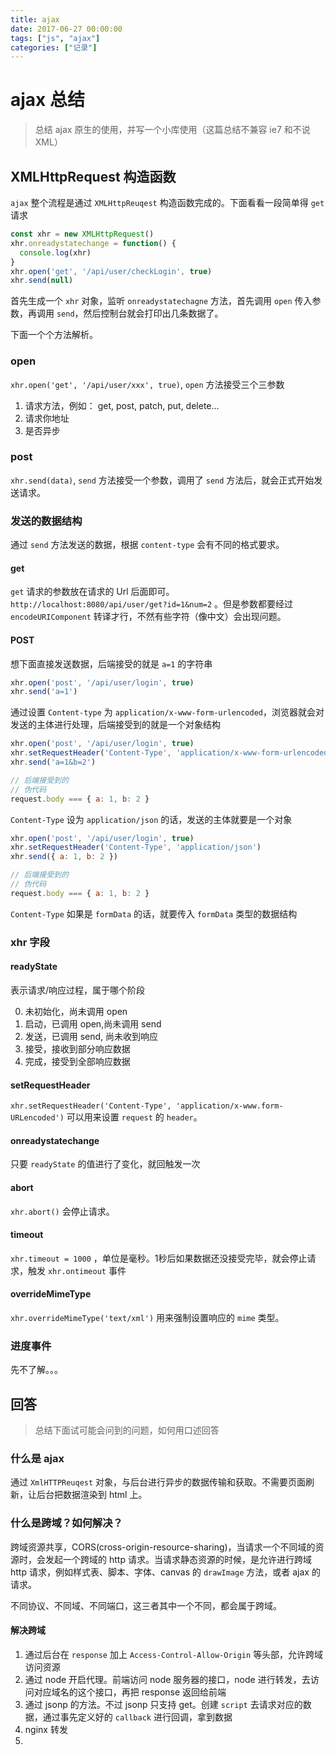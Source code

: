 ```yaml
---
title: ajax
date: 2017-06-27 00:00:00
tags: ["js", "ajax"]
categories: ["记录"]
---
```

# ajax 总结

> 总结 ajax 原生的使用，并写一个小库使用（这篇总结不兼容 ie7 和不说 XML）

## XMLHttpRequest 构造函数

`ajax` 整个流程是通过 `XMLHttpReuqest` 构造函数完成的。下面看看一段简单得 `get` 请求

```javascript
const xhr = new XMLHttpRequest()
xhr.onreadystatechange = function() {
  console.log(xhr)
}
xhr.open('get', '/api/user/checkLogin', true)
xhr.send(null)

```

首先生成一个 `xhr` 对象，监听 `onreadystatechagne` 方法，首先调用 `open` 传入参数，再调用 `send`，然后控制台就会打印出几条数据了。

下面一个个方法解析。

### open

`xhr.open('get', '/api/user/xxx', true)`,  `open` 方法接受三个三参数

1. 请求方法，例如： get, post, patch, put, delete...
2. 请求你地址
3. 是否异步

### post

`xhr.send(data)`, `send` 方法接受一个参数，调用了 `send` 方法后，就会正式开始发送请求。

### 发送的数据结构

通过 `send` 方法发送的数据，根据 `content-type` 会有不同的格式要求。

#### get

`get` 请求的参数放在请求的 Url 后面即可。`http://localhost:8080/api/user/get?id=1&num=2` 。但是参数都要经过 `encodeURIComponent` 转译才行，不然有些字符（像中文）会出现问题。

#### POST

想下面直接发送数据，后端接受的就是 `a=1` 的字符串

```javascript
xhr.open('post', '/api/user/login', true)
xhr.send('a=1')
```

通过设置 `Content-type` 为 `application/x-www-form-urlencoded`，浏览器就会对发送的主体进行处理，后端接受到的就是一个对象结构

```javascript
xhr.open('post', '/api/user/login', true)
xhr.setRequestHeader('Content-Type', 'application/x-www-form-urlencoded')
xhr.send('a=1&b=2')

// 后端接受到的
// 伪代码
request.body === { a: 1, b: 2 }
```

`Content-Type` 设为 `application/json` 的话，发送的主体就要是一个对象

```javascript
xhr.open('post', '/api/user/login', true)
xhr.setRequestHeader('Content-Type', 'application/json')
xhr.send({ a: 1, b: 2 })

// 后端接受到的
// 伪代码
request.body === { a: 1, b: 2 }
```

`Content-Type` 如果是 `formData` 的话，就要传入 `formData` 类型的数据结构



### xhr 字段

#### readyState

表示请求/响应过程，属于哪个阶段

0. 未初始化，尚未调用 open
1. 启动，已调用 open,尚未调用 send
2. 发送，已调用 send, 尚未收到响应
3. 接受，接收到部分响应数据
4. 完成，接受到全部响应数据

#### setRequestHeader

`xhr.setRequestHeader('Content-Type', 'application/x-www.form-URLencoded')` 可以用来设置 `request` 的 `header`。

#### onreadystatechange

只要 `readyState` 的值进行了变化，就回触发一次

#### abort

`xhr.abort()` 会停止请求。

#### timeout

`xhr.timeout = 1000` ，单位是毫秒。1秒后如果数据还没接受完毕，就会停止请求，触发 `xhr.ontimeout` 事件

#### overrideMimeType

`xhr.overrideMimeType('text/xml')` 用来强制设置响应的 `mime` 类型。

### 进度事件

先不了解。。。



## 回答

> 总结下面试可能会问到的问题，如何用口述回答

### 什么是 ajax

通过 `XmlHTTPReuqest` 对象，与后台进行异步的数据传输和获取。不需要页面刷新，让后台把数据渲染到 html 上。

### 什么是跨域？如何解决？

跨域资源共享，CORS(cross-origin-resource-sharing)，当请求一个不同域的资源时，会发起一个跨域的 http 请求。当请求静态资源的时候，是允许进行跨域 http 请求，例如样式表、脚本、字体、canvas 的 `drawImage` 方法，或者 ajax 的请求。

不同协议、不同域、不同端口，这三者其中一个不同，都会属于跨域。

#### 解决跨域

1. 通过后台在 `response` 加上 `Access-Control-Allow-Origin` 等头部，允许跨域访问资源
2. 通过 node 开启代理。前端访问 node 服务器的接口，node 进行转发，去访问对应域名的这个接口，再把 response 返回给前端
3. 通过 jsonp 的方法。不过 jsonp 只支持 get。创建 `script` 去请求对应的数据，通过事先定义好的 `callback` 进行回调，拿到数据
4. nginx 转发
5. 



